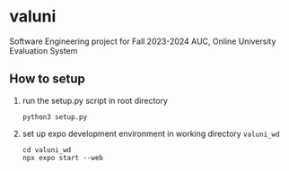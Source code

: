 # valuni
Software Engineering project for Fall 2023-2024 AUC, Online University Evaluation System 

## How to setup
 1. run the setup.py script in root directory 
    ``` 
    python3 setup.py 
    ```
 2. set up expo development environment in working directory ``valuni_wd``
    ```  
    cd valuni_wd
    npx expo start --web 
    ```
